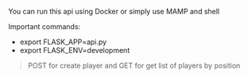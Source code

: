You can run this api using Docker or simply use MAMP and shell

Important commands:
- export FLASK_APP=api.py
- export FLASK_ENV=development

> POST for create player and GET for get list of players by position
